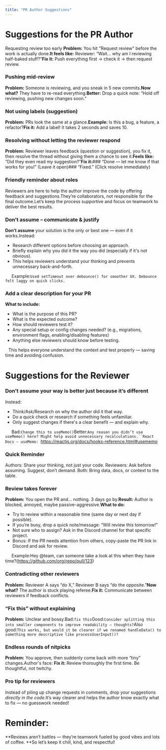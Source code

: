 ```yaml
---
title: "PR Author Suggestions"
---
```


# Suggestions for the PR Author

 Requesting review too early
**Problem:** You hit "Request review" before the work is actually done.**It feels like:** Reviewer: “Wait... why am I reviewing half-baked stuff?”**Fix it:** Push everything first → check it → then request review.

###  Pushing mid-review
**Problem:** Someone is reviewing, and you sneak in 5 new commits.**Now what?** They have to re-read everything.**Better:** Drop a quick note: “Hold off reviewing, pushing new changes soon.”

###  Not using labels (suggestion)
**Problem:** PRs look the same at a glance.**Example:** Is this a bug, a feature, a refactor?**Fix it:** Add a label! It takes 2 seconds and saves 10.

###  Resolving without letting the reviewer respond
**Problem:** Reviewer leaves feedback (question or suggestion), you fix it, then resolve the thread without giving them a chance to see it.**Feels like:** “Did they even read my suggestion?”**Fix it:**###  “Done — let me know if that works for you!” (Leave it open)###  “Fixed.” (Click resolve immediately)

###  Friendly reminder about roles
Reviewers are here to help the author improve the code by offering feedback and suggestions.They’re collaborators, not responsible for the final outcome.Let’s keep the process supportive and focus on teamwork to deliver the best results.

###  Don’t assume – communicate & justify
**Don’t assume** your solution is the only or best one — even if it works.Instead:
* Research different options before choosing an approach.
* Briefly explain why you did it the way you did (especially if it's not obvious).
* This helps reviewers understand your thinking and prevents unnecessary back-and-forth.

⠀⠀Example:`Used setTimeout over debounce() for smoother UX. Debounce felt laggy on quick clicks.`

###  Add a clear description for your PR
**What to include:**
* What is the purpose of this PR?
* What is the expected outcome?
* How should reviewers test it?
* Any special setup or config changes needed? (e.g., migrations, environment flags, enabling/disabling features)
* Anything else reviewers should know before testing.

⠀This helps everyone understand the context and test properly — saving time and avoiding confusion.

# Suggestions for the Reviewer
###  Don’t assume your way is better just because it’s different
Instead:
* Think/Ask/Research on why the author did it that way.
* Do a quick check or research if something feels unfamiliar.
* Only suggest changes if there's a clear benefit — and explain why.

⠀⠀Bad:`Change this to useMemo()`Better:`Any reason you didn’t use useMemo() here? Might help avoid unnecessary recalculations.``React Docs – useMemo: `https://reactjs.org/docs/hooks-reference.html#usememo

###  Quick Reminder
 Authors: Share your thinking, not just your code. Reviewers: Ask before assuming. Suggest, don’t demand. Both: Bring data, docs, or context to the table.

###  Review takes forever
**Problem:** You open the PR and... nothing. 3 days go by.**Result:** Author is blocked, annoyed, maybe passive-aggressive.**What to do:**
* Try to review within a reasonable time (same day or next day if possible).
* If you’re busy, drop a quick note/message: “Will review this tomorrow!”
* Not sure who to assign? Ask in the Discord channel for that specific project.
* Bonus: If the PR needs attention from others, copy-paste the PR link in Discord and ask for review.

⠀⠀Example:Hey @team, can someone take a look at this when they have time?(https://github.com/org/repo/pull/123)

###  Contradicting other reviewers
**Problem:** Reviewer A says “do X,” Reviewer B says “do the opposite.”**Now what?** The author is stuck playing referee.**Fix it:** Communicate between reviewers if feedback conflicts.

###  “Fix this” without explaining
**Problem:** Unclear and bossy.Bad:`fix this`Good:`Consider splitting this into smaller components to improve readability — thoughts?`Also good:`This works, but would it be clearer if we renamed handleData() to something more descriptive like processUserInput()?`

###  Endless rounds of nitpicks
**Problem:** You approve, then suddenly come back with more “tiny” changes.Author's face: **Fix it:** Review thoroughly the first time. Be thoughtful, not twitchy.

###  Pro tip for reviewers
Instead of piling up change requests in comments, drop your suggestions *directly in the code*.It’s way clearer and helps the author know exactly what to fix — no guesswork needed!

# Reminder:
**Reviews aren’t battles — they’re teamwork fueled by good vibes and lots of coffee. **So let’s keep it chill, kind, and respectful!